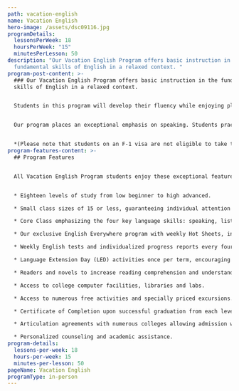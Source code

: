 ```yaml
---
path: vacation-english
name: Vacation English
hero-image: /assets/dsc09116.jpg
programDetails:
  lessonsPerWeek: 18
  hoursPerWeek: "15"
  minutesPerLesson: 50
description: "Our Vacation English Program offers basic instruction in the
  fundamental skills of English in a relaxed context. "
program-post-content: >-
  ### Our Vacation English Program offers basic instruction in the fundamental
  skills of English in a relaxed context.


  Students in this program will develop their fluency while enjoying plenty of time to explore the rich cultural offerings and entertainment attractions available near our language schools.


  Our program places an exceptional emphasis on speaking. Students practice speaking skills frequently in class, receiving regular guidance and correction from their instructor.


  *(Please note that students on an F-1 visa are not eligible to take the Vacation English Program.)*
program-features-content: >-
  ## Program Features


  All Vacation English Program students enjoy these exceptional features:


  * Eighteen levels of study from low beginner to high advanced.

  * Small class sizes of 15 or less, guaranteeing individual attention from your teacher.

  * Core Class emphasizing the four key language skills: speaking, listening, reading and writing

  * Our exclusive English Everywhere program with weekly Hot Sheets, involving your host family, activity guides and FLS staff in your learning process.

  * Weekly English tests and individualized progress reports every four weeks.

  * Language Extension Day (LED) activities once per term, encouraging students to use English in new settings and contexts.

  * Readers and novels to increase reading comprehension and understanding of American culture (for High Beginner and above).

  * Access to college computer facilities, libraries and labs.

  * Access to numerous free activities and specially priced excursions.

  * Certificate of Completion upon successful graduation from each level.

  * Articulation agreements with numerous colleges allowing admission without a TOEFL score based on completion of the designated FLS level.

  * Personalized counseling and academic assistance.
program-details:
  lessons-per-week: 18
  hours-per-week: 15
  minutes-per-lesson: 50
pageName: Vacation English
programType: in-person
---
```


